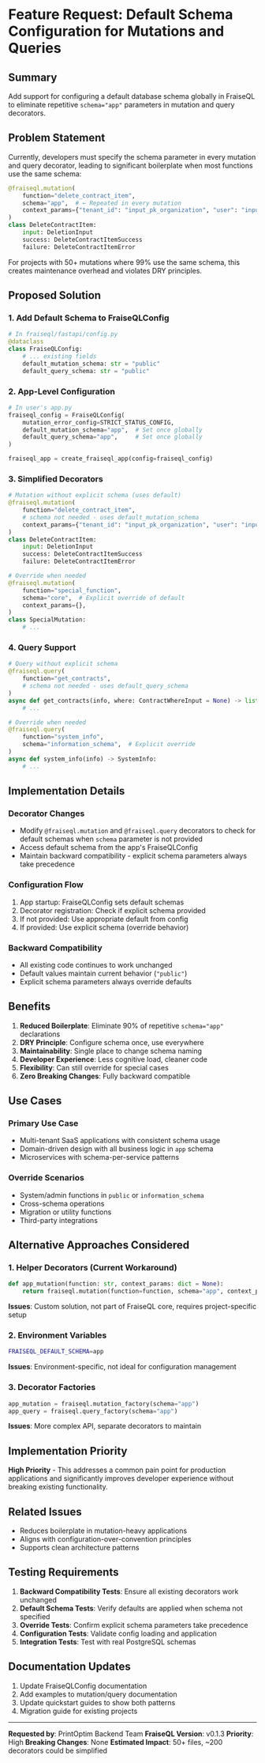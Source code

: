 # Feature Request: Default Schema Configuration for Mutations and Queries

## Summary
Add support for configuring a default database schema globally in FraiseQL to eliminate repetitive `schema="app"` parameters in mutation and query decorators.

## Problem Statement
Currently, developers must specify the schema parameter in every mutation and query decorator, leading to significant boilerplate when most functions use the same schema:

```python
@fraiseql.mutation(
    function="delete_contract_item",
    schema="app",  # ← Repeated in every mutation
    context_params={"tenant_id": "input_pk_organization", "user": "input_deleted_by"},
)
class DeleteContractItem:
    input: DeletionInput
    success: DeleteContractItemSuccess
    failure: DeleteContractItemError
```

For projects with 50+ mutations where 99% use the same schema, this creates maintenance overhead and violates DRY principles.

## Proposed Solution

### 1. Add Default Schema to FraiseQLConfig

```python
# In fraiseql/fastapi/config.py
@dataclass
class FraiseQLConfig:
    # ... existing fields
    default_mutation_schema: str = "public"
    default_query_schema: str = "public"
```

### 2. App-Level Configuration

```python
# In user's app.py
fraiseql_config = FraiseQLConfig(
    mutation_error_config=STRICT_STATUS_CONFIG,
    default_mutation_schema="app",  # Set once globally
    default_query_schema="app",     # Set once globally
)

fraiseql_app = create_fraiseql_app(config=fraiseql_config)
```

### 3. Simplified Decorators

```python
# Mutation without explicit schema (uses default)
@fraiseql.mutation(
    function="delete_contract_item",
    # schema not needed - uses default_mutation_schema
    context_params={"tenant_id": "input_pk_organization", "user": "input_deleted_by"},
)
class DeleteContractItem:
    input: DeletionInput
    success: DeleteContractItemSuccess
    failure: DeleteContractItemError

# Override when needed
@fraiseql.mutation(
    function="special_function",
    schema="core",  # Explicit override of default
    context_params={},
)
class SpecialMutation:
    # ...
```

### 4. Query Support

```python
# Query without explicit schema
@fraiseql.query(
    function="get_contracts",
    # schema not needed - uses default_query_schema
)
async def get_contracts(info, where: ContractWhereInput = None) -> list[Contract]:
    # ...

# Override when needed
@fraiseql.query(
    function="system_info",
    schema="information_schema",  # Explicit override
)
async def system_info(info) -> SystemInfo:
    # ...
```

## Implementation Details

### Decorator Changes
- Modify `@fraiseql.mutation` and `@fraiseql.query` decorators to check for default schemas when `schema` parameter is not provided
- Access default schema from the app's FraiseQLConfig
- Maintain backward compatibility - explicit schema parameters always take precedence

### Configuration Flow
1. App startup: FraiseQLConfig sets default schemas
2. Decorator registration: Check if explicit schema provided
3. If not provided: Use appropriate default from config
4. If provided: Use explicit schema (override behavior)

### Backward Compatibility
- All existing code continues to work unchanged
- Default values maintain current behavior (`"public"`)
- Explicit schema parameters always override defaults

## Benefits

1. **Reduced Boilerplate**: Eliminate 90% of repetitive `schema="app"` declarations
2. **DRY Principle**: Configure schema once, use everywhere
3. **Maintainability**: Single place to change schema naming
4. **Developer Experience**: Less cognitive load, cleaner code
5. **Flexibility**: Can still override for special cases
6. **Zero Breaking Changes**: Fully backward compatible

## Use Cases

### Primary Use Case
- Multi-tenant SaaS applications with consistent schema usage
- Domain-driven design with all business logic in `app` schema
- Microservices with schema-per-service patterns

### Override Scenarios
- System/admin functions in `public` or `information_schema`
- Cross-schema operations
- Migration or utility functions
- Third-party integrations

## Alternative Approaches Considered

### 1. Helper Decorators (Current Workaround)
```python
def app_mutation(function: str, context_params: dict = None):
    return fraiseql.mutation(function=function, schema="app", context_params=context_params or {})
```
**Issues**: Custom solution, not part of FraiseQL core, requires project-specific setup

### 2. Environment Variables
```bash
FRAISEQL_DEFAULT_SCHEMA=app
```
**Issues**: Environment-specific, not ideal for configuration management

### 3. Decorator Factories
```python
app_mutation = fraiseql.mutation_factory(schema="app")
app_query = fraiseql.query_factory(schema="app")
```
**Issues**: More complex API, separate decorators to maintain

## Implementation Priority

**High Priority** - This addresses a common pain point for production applications and significantly improves developer experience without breaking existing functionality.

## Related Issues

- Reduces boilerplate in mutation-heavy applications
- Aligns with configuration-over-convention principles
- Supports clean architecture patterns

## Testing Requirements

1. **Backward Compatibility Tests**: Ensure all existing decorators work unchanged
2. **Default Schema Tests**: Verify defaults are applied when schema not specified
3. **Override Tests**: Confirm explicit schema parameters take precedence
4. **Configuration Tests**: Validate config loading and application
5. **Integration Tests**: Test with real PostgreSQL schemas

## Documentation Updates

1. Update FraiseQLConfig documentation
2. Add examples to mutation/query documentation
3. Update quickstart guides to show both patterns
4. Migration guide for existing projects

---

**Requested by**: PrintOptim Backend Team
**FraiseQL Version**: v0.1.3
**Priority**: High
**Breaking Changes**: None
**Estimated Impact**: 50+ files, ~200 decorators could be simplified
